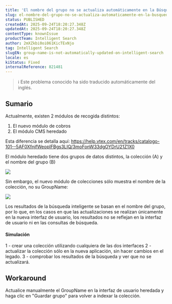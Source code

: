 ```yaml
---
title: 'El nombre del grupo no se actualiza automáticamente en la Búsqueda Inteligente'
slug: el-nombre-del-grupo-no-se-actualiza-automaticamente-en-la-busqueda-inteligente
status: PUBLISHED
createdAt: 2025-09-24T18:20:27.348Z
updatedAt: 2025-09-24T18:20:27.348Z
contentType: knownIssue
productTeam: Intelligent Search
author: 2mXZkbi0oi061KicTExNjo
tag: Intelligent Search
slugEN: group-name-is-not-automatically-updated-on-intelligent-search
locale: es
kiStatus: Fixed
internalReference: 821481
---
```


>ℹ️ Este problema conocido ha sido traducido automáticamente del inglés.

## Sumario


Actualmente, existen 2 módulos de recogida distintos:

1) El nuevo módulo de cobros
2) El módulo CMS heredado

Esta diferencia se detalla aquí: https://help.vtex.com/en/tracks/catalogo-101--5AF0XfnjfWeopIFBgs3LIQ/3moFonW33dgOYDrU21Z1X0

El módulo heredado tiene dos grupos de datos distintos, la colección (A) y el nombre del grupo (B)

 ![](https://vtexhelp.zendesk.com/attachments/token/Wb85umTatjLPwTTdZ53985WHt/?name=image.png)

Sin embargo, el nuevo módulo de colecciones sólo muestra el nombre de la colección, no su GroupName:

 ![](https://vtexhelp.zendesk.com/attachments/token/dXcYFigMd8BCKPCaF5wlvcUhZ/?name=image.png)

Los resultados de la búsqueda inteligente se basan en el nombre del grupo, por lo que, en los casos en que las actualizaciones se realizan únicamente en la nueva interfaz de usuario, los resultados no se reflejan en la interfaz de usuario ni en las consultas de búsqueda.



#### Simulación


1 - crear una colección utilizando cualquiera de las dos interfaces
2 - actualizar la colección sólo en la nueva aplicación, sin hacer cambios en el legado.
3 - comprobar los resultados de la búsqueda y ver que no se actualizará.


## Workaround


Actualice manualmente el GroupName en la interfaz de usuario heredada y haga clic en "Guardar grupo" para volver a indexar la colección.




